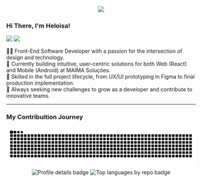 
<div align="center">
  <img width="1200px"  src="https://capsule-render.vercel.app/api?type=waving&height=150&color=0:BAFFFE,100:FF5494&fontAlign=33&descAlignY=36"/>
  <div align="start">
    <h3>
      Hi There, I'm Heloisa!
    </h3>
    <img src="https://img.shields.io/badge/Front_end-FF5494?style=for-the-badge&logo=adobelightroomclassic&logoColor=white&labelColor=FF5494"/>
    <img src="https://img.shields.io/badge/Android-6EE2A4?style=for-the-badge&logo=adobelightroomclassic&logoColor=white&labelColor=FF5494"/>
      <p>
      👩‍💻 Front-End Software Developer with a passion for the intersection of design and technology.<br>
      🚀 Currently building intuitive, user-centric solutions for both Web (React) and Mobile (Android) at MAIMA Soluções.<br>
      🎨 Skilled in the full project lifecycle, from UX/UI prototyping in Figma to final production implementation.<br>
      🌱 Always seeking new challenges to grow as a developer and contribute to innovative teams.<br>
    </p>
  <hr>

  <h3>My Contribuition Journey</h3>
  <img src="https://raw.githubusercontent.com/heloisarayol/heloisarayol/output/github-contribution-grid-snake.svg" alt="github contribution grid snake animation">
  </div>


   <img  src="http://github-profile-summary-cards.vercel.app/api/cards/profile-details?username=heloisarayol&theme=radical" alt="Profile details badge"/> 
   <img src="http://github-profile-summary-cards.vercel.app/api/cards/repos-per-language?username=heloisarayol&theme=radical" alt="Top languages by repo badge"/>


          
</div>


  

  



